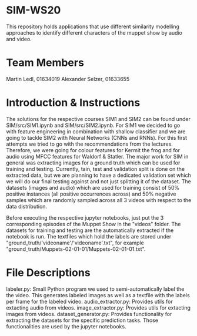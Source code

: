 # SIM-WS20
This repository holds applications that use different similarity modelling approaches to identify different characters of the muppet show by audio and video.

# Team Members
Martin Ledl, 01634019
Alexander Selzer, 01633655

# Introduction & Instructions
The solutions for the respective courses SIM1 and SIM2 can be found under SIM/src/SIM1.ipynb and SIM/src/SIM2.ipynb. For SIM1 we
decided to go with feature engineering in combination with shallow classifier and we are going to tackle SIM2 with Neural Networks
(CNNs and RNNs). For this first attempts we tried to go with the recommendations from the lectures. Therefore, we were going for
colour features for Kermit the frog and for audio using MFCC features for Waldorf & Statler.
The major work for SIM in general was extracting images for a ground truth which can be used for training and testing.
Currently, tain, test and validation split is done on the extracted data, but we are planning to have a dedicated validation set
which we will do our final testing against and not just splitting it of the dataset.
The datasets (images and audio) which are used for training consist of 50% positive instances (all positive occurrences across) 
and 50% negative samples which are randomly sampled across all 3 videos with respect to the data distribution.

Before executing the respective jupyter notebooks, just put the 3 corresponding episodes of the Muppet Show in the "videos" folder.
The datasets for training and testing are the automatically extracted if the notebook is run.
The textfiles which hold the labels are stored under "ground_truth/'videoname'/'videoname'.txt", for example "ground_truth/Muppets-02-01-01/Muppets-02-01-01.txt".

# File Descriptions
labeler.py: Small Python program we used to semi-automatically label the the video. This generates labeled images as well as a textfile with 
the labels per frame for the labeled video.
audio_extractor.py: Provides utils for extacting audio from videos.
image_extractor.py: Provides utils for extacting images from videos.
dataset_generator.py: Provides functionality for extracting the datasets for the specific prediction tasks. Those functionalities
are used by the jupyter notebooks.

